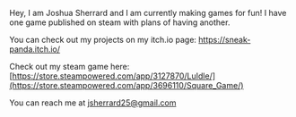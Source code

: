 Hey, I am Joshua Sherrard and I am currently making games for fun! I have one game published on steam with plans of having another.

You can check out my projects on my itch.io page: 
https://sneak-panda.itch.io/

Check out my steam game here: 
[https://store.steampowered.com/app/3127870/LuIdle/](https://store.steampowered.com/app/3696110/Square_Game/)

You can reach me at jsherrard25@gmail.com

<!---
Sneakpanda/Sneakpanda is a ✨ special ✨ repository because its `README.md` (this file) appears on your GitHub profile.
You can click the Preview link to take a look at your changes.
--->
